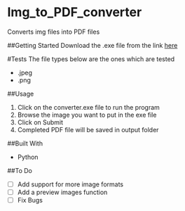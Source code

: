 # Img_to_PDF_converter
Converts img files into PDF files

##Getting Started
Download the .exe file from the link
[here](https://www.dropbox.com/s/62jed36hip6jc1f/Converter.zip?dl=0)


#Tests
The file types below are the ones which are tested
- .jpeg
- .png

##Usage
1. Click on the converter.exe file to run the program
2. Browse the image you want to put in the exe file
3. Click on Submit
4. Completed PDF file will be saved in output folder

##Built With
- Python

##To Do
- [ ] Add support for more image formats
- [ ] Add a preview images function
- [ ] Fix Bugs

